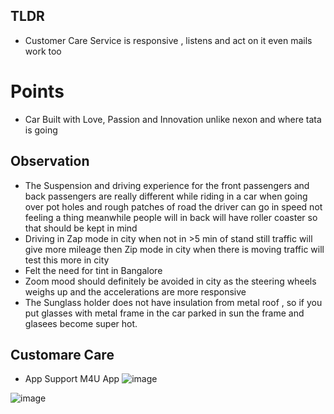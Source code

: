 ## TLDR 
- Customer Care Service is responsive , listens and act on it even mails work too 


# Points 
- Car Built with Love, Passion and Innovation unlike nexon and where tata is going




## Observation 

- The Suspension and driving experience for the front passengers and back passengers are really different while riding in a car when going over pot holes and rough patches of road the driver can go in speed not feeling a thing meanwhile people will in back will have roller coaster so that should be kept in mind
- Driving in Zap mode in city when not in >5  min  of stand still traffic will give more mileage then Zip mode in city when there is moving traffic will test this more in city
- Felt the need for tint in Bangalore
- Zoom mood should definitely be avoided in city as the steering wheels weighs up and the accelerations are more responsive
- The Sunglass holder does not have insulation from metal roof , so if you put glasses with metal frame in the car parked in sun the frame and glasees become super hot.
  
## Customare Care

- App Support M4U App
![image](https://github.com/user-attachments/assets/4bd43823-3f31-4f00-85f1-2f7b6cab4d00)

![image](https://github.com/user-attachments/assets/b4f28ad2-f64f-46b3-aa35-0acc9214132b)

